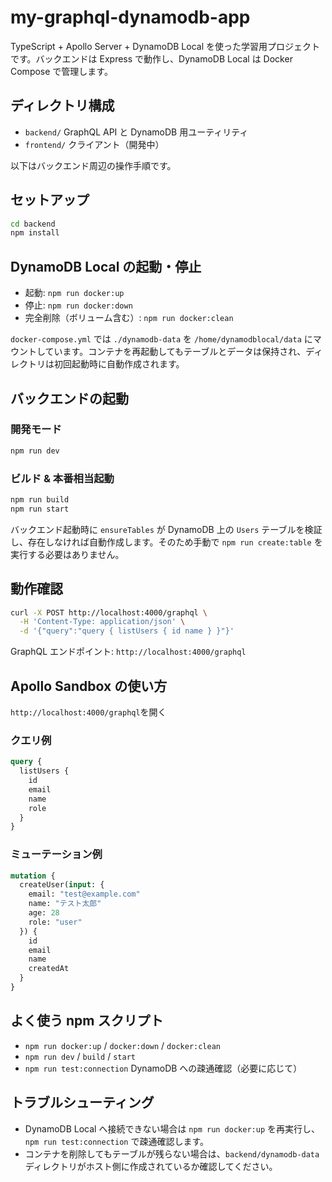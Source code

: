 # my-graphql-dynamodb-app

TypeScript + Apollo Server + DynamoDB Local を使った学習用プロジェクトです。バックエンドは Express で動作し、DynamoDB Local は Docker Compose で管理します。

## ディレクトリ構成

- `backend/` GraphQL API と DynamoDB 用ユーティリティ
- `frontend/` クライアント（開発中）

以下はバックエンド周辺の操作手順です。

## セットアップ

```bash
cd backend
npm install
```

## DynamoDB Local の起動・停止

- 起動: `npm run docker:up`
- 停止: `npm run docker:down`
- 完全削除（ボリューム含む）: `npm run docker:clean`

`docker-compose.yml` では `./dynamodb-data` を `/home/dynamodblocal/data` にマウントしています。コンテナを再起動してもテーブルとデータは保持され、ディレクトリは初回起動時に自動作成されます。

## バックエンドの起動

### 開発モード

```bash
npm run dev
```

### ビルド & 本番相当起動

```bash
npm run build
npm run start
```

バックエンド起動時に `ensureTables` が DynamoDB 上の `Users` テーブルを検証し、存在しなければ自動作成します。そのため手動で `npm run create:table` を実行する必要はありません。

## 動作確認

```bash
curl -X POST http://localhost:4000/graphql \
  -H 'Content-Type: application/json' \
  -d '{"query":"query { listUsers { id name } }"}'
```

GraphQL エンドポイント: `http://localhost:4000/graphql`

## Apollo Sandbox の使い方
`http://localhost:4000/graphql`を開く

### クエリ例
```graphql
query {
  listUsers {
    id
    email
    name
    role
  }
}
```

### ミューテーション例
```graphql
mutation {
  createUser(input: {
    email: "test@example.com"
    name: "テスト太郎"
    age: 28
    role: "user"
  }) {
    id
    email
    name
    createdAt
  }
}
```

## よく使う npm スクリプト

- `npm run docker:up` / `docker:down` / `docker:clean`
- `npm run dev` / `build` / `start`
- `npm run test:connection` DynamoDB への疎通確認（必要に応じて）

## トラブルシューティング

- DynamoDB Local へ接続できない場合は `npm run docker:up` を再実行し、`npm run test:connection` で疎通確認します。
- コンテナを削除してもテーブルが残らない場合は、`backend/dynamodb-data` ディレクトリがホスト側に作成されているか確認してください。

